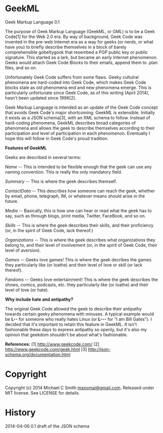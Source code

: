GeekML
======

Geek Markup Language 0.1


The purpose of Geek Markup Language (GeekML, or GML) is to be a Geek Code[1] for the Web 2.0 era. By way of background, Geek Code was invented in the pre-web Internet era as a way for geeks (or nerds, or what have you) to briefly 
describe themselves in a block of barely comprehensible gobeltygook that resembed a PGP public key or public signature. This started as a lark, but became an early Internet phenomenon. Geeks would attach Geek Code Blocks to their emails, append them to .plan files, and so on. 

Unfortunately Geek Code suffers from some flaws. Geeky cultulral phenomena are hard-coded into Geek Code, which makes Geek Code blocks stale as old phenomena end and new phenomena emerge. This is particularly unfortunate since Geek Code, as of this writing (April 2014), hasn't been updated since 1996[2]. 

Geek Markup Language is intended as an update of the Geek Code concept that avoids Geek Code's major shortcoming. GeekML is extensible. Initially it exists as a JSON schema[3], with an XML schema to follow. Instead of hard-coding phenomena, GeekML describes broad categories of phenomena and allows the geek to describe themselves according to their participation and level of participation in each phenomenon. Eventually I hope this will follow in Geek Code's proud tradition.

**Features of GeekML**

Geeks are described in several terms:

*Name* -- This is intended to be flexible enough that the geek can use any naming convention. This is really the only mandatory field.

*Summary* -- This is where the geek describes themself.

*ContactData* -- This describes how someone can reach the geek, whether by email, phone, telegraph, IM, or whatever means should arise in the future.

*Media* -- Basically, this is how one can hear or read what the geek has to say, such as through blogs, print media, Twitter, FaceBook, and so on.

*Skills* -- This is where the geek describes their skills, and their proficiency (or, in the spirit of Geek Code, lack thereof.) 

*Organizations* -- This is where the geek describes what organizations they belong to, and their level of involvement (or, in the spirit of Geek Code, their level of aversion).

*Games* -- Geeks love games! This is where the geek decribes the games they particularly like (or loathe) and their level of love or skill (or lack thereof).

*Fandoms* -- Geeks love entertainment! This is where the geek describes the shows, comics, podcasts, etc. they particularly like (or loathe) and their level of love (or hate).

**Why include hate and antipathy?**

The original Geek Code allowed the geek to describe their antipathy towards certain geeky phenomena with minuses. A typical example would be **L--** for someone who really hates Linux (or **L---** for "I am Bill Gates"). I decided that it's important to retain this feature in GeekML. It isn't fashionable these days to express antipathy so openly, but it's also my opinion that geekdom shouldn't be about what's fashionable.

**References:**
[1] http://www.geekcode.com/
[2] http://www.geekcode.com/geek.html
[3] http://json-schema.org/documentation.html

Copyright
=========
Copyright (c) 2014 Michael C Smith <maxomai@gmail.com>. Released under MIT license. See LICENSE for details.

History
=======
2014-04-06 0.1 draft of the JSON schema
